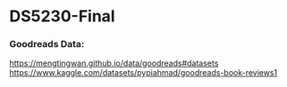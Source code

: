 # DS5230-Final
### Goodreads Data:
https://mengtingwan.github.io/data/goodreads#datasets
https://www.kaggle.com/datasets/pypiahmad/goodreads-book-reviews1
